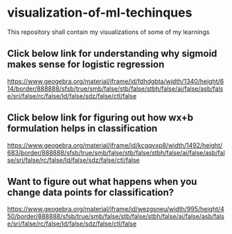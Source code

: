# visualization-of-ml-techinques
This repository shall contain my visualizations of some of my learnings 

## Click below link for understanding why sigmoid makes sense for logistic regression

https://www.geogebra.org/material/iframe/id/fdhdgbta/width/1340/height/614/border/888888/sfsb/true/smb/false/stb/false/stbh/false/ai/false/asb/false/sri/false/rc/false/ld/false/sdz/false/ctl/false

## Click below link for figuring out how wx+b formulation helps in classification

https://www.geogebra.org/material/iframe/id/kcgqvxp8/width/1492/height/683/border/888888/sfsb/true/smb/false/stb/false/stbh/false/ai/false/asb/false/sri/false/rc/false/ld/false/sdz/false/ctl/false

## Want to figure out what happens when you change data points for classification?

https://www.geogebra.org/material/iframe/id/wezgsneu/width/995/height/450/border/888888/sfsb/true/smb/false/stb/false/stbh/false/ai/false/asb/false/sri/false/rc/false/ld/false/sdz/false/ctl/false
